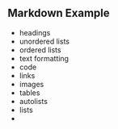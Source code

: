 ## Markdown Example

- headings
- unordered lists
- ordered lists
- text formatting
- code
- links
- images
- tables
- autolists
- lists
- 

